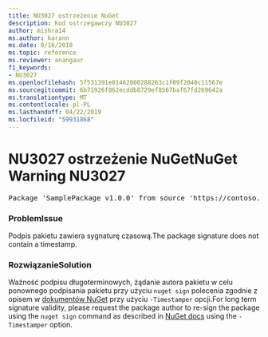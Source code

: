 ```yaml
---
title: NU3027 ostrzeżenie NuGet
description: Kod ostrzegawczy NU3027
author: mishra14
ms.author: karann
ms.date: 8/16/2018
ms.topic: reference
ms.reviewer: anangaur
f1_keywords:
- NU3027
ms.openlocfilehash: 5f531391e01462000288263c1f09f2040c11567e
ms.sourcegitcommit: 6b71926f062ecddb8729ef8567baf67fd269642a
ms.translationtype: MT
ms.contentlocale: pl-PL
ms.lasthandoff: 04/22/2019
ms.locfileid: "59931868"
---
```

# <a name="nuget-warning-nu3027"></a><span data-ttu-id="273cc-103">NU3027 ostrzeżenie NuGet</span><span class="sxs-lookup"><span data-stu-id="273cc-103">NuGet Warning NU3027</span></span>

<pre>Package 'SamplePackage v1.0.0' from source 'https://contoso.com/index.json': The signature should be timestamped to enable long-term signature validity after the certificate has expired.</pre>

### <a name="issue"></a><span data-ttu-id="273cc-104">Problem</span><span class="sxs-lookup"><span data-stu-id="273cc-104">Issue</span></span>

<span data-ttu-id="273cc-105">Podpis pakietu zawiera sygnaturę czasową.</span><span class="sxs-lookup"><span data-stu-id="273cc-105">The package signature does not contain a timestamp.</span></span>


### <a name="solution"></a><span data-ttu-id="273cc-106">Rozwiązanie</span><span class="sxs-lookup"><span data-stu-id="273cc-106">Solution</span></span>

<span data-ttu-id="273cc-107">Ważność podpisu długoterminowych, żądanie autora pakietu w celu ponownego podpisania pakietu przy użyciu `nuget sign` polecenia zgodnie z opisem w [dokumentów NuGet](https://docs.microsoft.com/en-us/nuget/create-packages/sign-a-package) przy użyciu `-Timestamper` opcji.</span><span class="sxs-lookup"><span data-stu-id="273cc-107">For long term signature validity, please request the package author to re-sign the package using the `nuget sign` command as described in [NuGet docs](https://docs.microsoft.com/en-us/nuget/create-packages/sign-a-package) using the `-Timestamper` option.</span></span>


